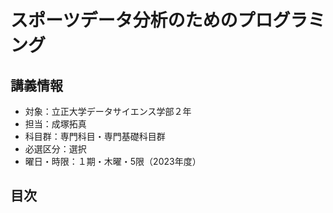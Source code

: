 # スポーツデータ分析のためのプログラミング

## 講義情報

- 対象：立正大学データサイエンス学部２年
- 担当：成塚拓真
- 科目群：専門科目・専門基礎科目群
- 必選区分：選択
- 曜日・時限：１期・木曜・5限（2023年度）

## 目次

```{tableofcontents}
```
